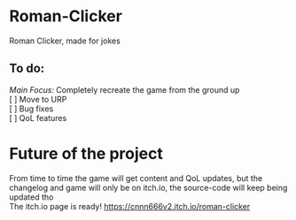 # Roman-Clicker
Roman Clicker, made for jokes

## To do:
*Main Focus:* Completely recreate the game from the ground up<br>
[ ] Move to URP<br>
[ ] Bug fixes<br>
[ ] QoL features<br>

# Future of the project
From time to time the game will get content and QoL updates, but the changelog and game will only be on itch.io, the source-code will keep being updated tho<br>
The itch.io page is ready! https://cnnn666v2.itch.io/roman-clicker
